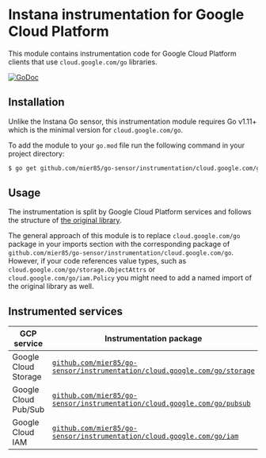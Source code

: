 Instana instrumentation for Google Cloud Platform
=================================================

This module contains instrumentation code for Google Cloud Platform clients that use `cloud.google.com/go` libraries.

[![GoDoc](https://img.shields.io/static/v1?label=godoc&message=reference&color=blue)][godoc]

Installation
------------

Unlike the Instana Go sensor, this instrumentation module requires Go v1.11+ which is the minimal version for `cloud.google.com/go`.

To add the module to your `go.mod` file run the following command in your project directory:

```bash
$ go get github.com/mier85/go-sensor/instrumentation/cloud.google.com/go
```

Usage
-----

The instrumentation is split by Google Cloud Platform services and follows the structure of [the original library][cloud.google.com/go].

The general approach of this module is to replace `cloud.google.com/go` package in your imports section with the corresponding package of
`github.com/mier85/go-sensor/instrumentation/cloud.google.com/go`. However, if your code references value types, such as
`cloud.google.com/go/storage.ObjectAttrs` or `cloud.google.com/go/iam.Policy` you might need to add a named import of the original library
as well.

Instrumented services
---------------------

| GCP service          | Instrumentation package                                                                 | Support              |
|----------------------|-----------------------------------------------------------------------------------------|----------------------|
| Google Cloud Storage | [`github.com/mier85/go-sensor/instrumentation/cloud.google.com/go/storage`](./storage) | Fully instrumented   |
| Google Cloud Pub/Sub | [`github.com/mier85/go-sensor/instrumentation/cloud.google.com/go/pubsub`](./pubsub)   | Publisher & subscriber methods |
| Google Cloud IAM     | [`github.com/mier85/go-sensor/instrumentation/cloud.google.com/go/iam`](./iam)         | GCS buckets IAM only |

[godoc]: https://pkg.go.dev/github.com/mier85/go-sensor/instrumentation/cloud.google.com/go
[cloud.google.com/go]: https://pkg.go.dev/cloud.google.com/go/?tab=doc
